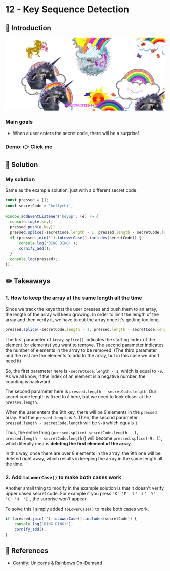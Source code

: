 # 12 - Key Sequence Detection
## :eyes: Introduction

![](./screenshot_1.jpg)

### Main goals

- When a user enters the secret code, there will be a surprise!

### Demo: 👉 [Click me]() 

## :pushpin: Solution

### My solution
Same as the example solution, just with a different secret code.

```javascript
const pressed = [];
const secretCode = 'kellychi';

window.addEventListener('keyup', (e) => {
  console.log(e.key);
  pressed.push(e.key);
  pressed.splice(-secretCode.length - 1, pressed.length - secretCode.length);
  if (pressed.join('').toLowerCase().includes(secretCode)) {
      console.log('DING DING!');
      cornify_add();
  }
  console.log(pressed);
});
```

## :pencil2: Takeaways

### 1. How to keep the array at the same length all the time

Since we track the keys that the user presses and push them to an array, the length of the array will keep growing. In order to limit the length of the array and then verify it, we have to cut the array once it's getting too long.

```javascript
pressed.splice(-secretCode.length - 1, pressed.length - secretCode.length);
```

The first parameter of `Array.splice()` indicates the starting index of the element (or elements) you want to remove. The second parameter indicates the number of elements in the array to be removed. (The third parameter and the rest are the elements to add to the array, but in this case we don't need it)

So, the first parameter here is `-secretCode.length - 1`, which is equal to `-9`. As we all know, if the index of an element is a negative number, the counting is backward. 

The second parameter here is `pressed.length - secretCode.length`. Our secret code length is fixed to `8` here, but we need to look closer at the `presses.length`.

When the user enters the 9th key, there will be 9 elements in the `pressed` array. And the `pressed.length` is `9`. Then, the second parameter `pressed.length - secretCode.length` will be `9-8` which equals `1`.

Thus, the entire thing (`pressed.splice(-secretCode.length - 1, pressed.length - secretCode.length)`) will become `pressed.splice(-9, 1)`, which literally means **deleting the first element of the array**.

In this way, once there are over 8 elements in the array, the 9th one will be deleted right away, which results in keeping the array in the same length all the time.


### 2. Add `toLowerCase()` to make both cases work
Another small thing to modify in the example solution is that it doesn't verify upper cased secret code. For example if you press `'K' 'E' 'L' 'L' 'Y' 'C' 'H' 'I'`, the surprise won't appear.

To solve this I simply added `toLowerCase()` to make both cases work.

```javascript
if (pressed.join('').toLowerCase().includes(secretCode)) {
    console.log('DING DING!');
    cornify_add();
}
```

## :book: References

* [Cornify: Unicorns & Rainbows On-Demand](https://www.cornify.com/)